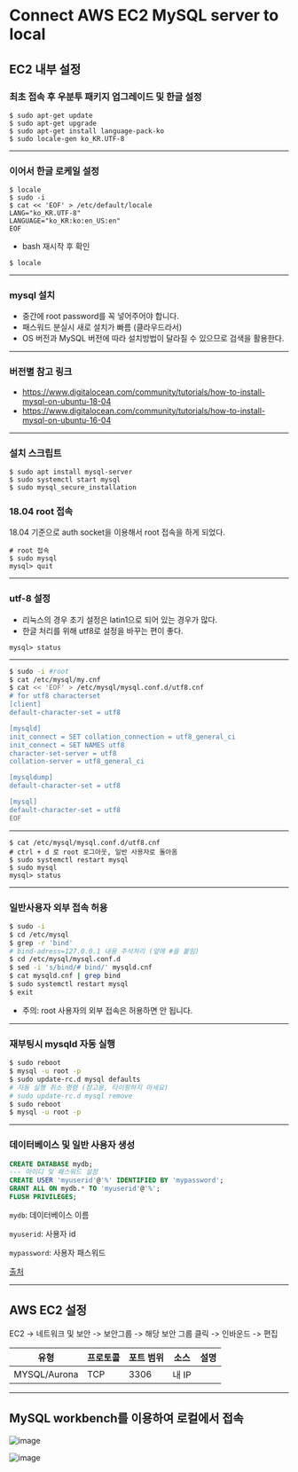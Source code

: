 # Connect AWS EC2 MySQL server to local



## EC2 내부 설정

### 최초 접속 후 우분투 패키지 업그레이드 및 한글 설정

```
$ sudo apt-get update
$ sudo apt-get upgrade
$ sudo apt-get install language-pack-ko
$ sudo locale-gen ko_KR.UTF-8
```

---

### 이어서 한글 로케일 설정

```
$ locale
$ sudo -i
$ cat << 'EOF' > /etc/default/locale
LANG="ko_KR.UTF-8"
LANGUAGE="ko_KR:ko:en_US:en"
EOF
```

- bash 재시작 후 확인

```
$ locale
```

------

### mysql 설치

- 중간에 root password를 꼭 넣어주어야 합니다.
- 패스워드 분실시 새로 설치가 빠름 (클라우드라서)
- OS 버전과 MySQL 버전에 따라 설치방법이 달라질 수 있으므로 검색을 활용한다.

------

### 버전별 참고 링크

- https://www.digitalocean.com/community/tutorials/how-to-install-mysql-on-ubuntu-18-04
- https://www.digitalocean.com/community/tutorials/how-to-install-mysql-on-ubuntu-16-04

------

### 설치 스크립트

```
$ sudo apt install mysql-server
$ sudo systemctl start mysql
$ sudo mysql_secure_installation
```

### 18.04 root 접속

18.04 기준으로 auth socket을 이용해서 root 접속을 하게 되었다.

```
# root 접속
$ sudo mysql
mysql> quit
```

------

### utf-8 설정

- 리눅스의 경우 초기 설정은 latin1으로 되어 있는 경우가 많다.
- 한글 처리를 위해 utf8로 설정을 바꾸는 편이 좋다.

```
mysql> status
```

------

```bash
$ sudo -i #root
$ cat /etc/mysql/my.cnf
$ cat << 'EOF' > /etc/mysql/mysql.conf.d/utf8.cnf
# for utf8 characterset
[client]
default-character-set = utf8

[mysqld]
init_connect = SET collation_connection = utf8_general_ci
init_connect = SET NAMES utf8
character-set-server = utf8
collation-server = utf8_general_ci

[mysqldump]
default-character-set = utf8

[mysql]
default-character-set = utf8
EOF
```

------

```
$ cat /etc/mysql/mysql.conf.d/utf8.cnf
# ctrl + d 로 root 로그아웃, 일반 사용자로 돌아옴
$ sudo systemctl restart mysql
$ sudo mysql
mysql> status
```

------

### 일반사용자 외부 접속 허용

```bash
$ sudo -i
$ cd /etc/mysql
$ grep -r 'bind'
# bind-adress=127.0.0.1 내용 주석처리 (앞에 #을 붙임)
$ cd /etc/mysql/mysql.conf.d
$ sed -i 's/bind/# bind/' mysqld.cnf
$ cat mysqld.cnf | grep bind
$ sudo systemctl restart mysql
$ exit
```

- 주의: root 사용자의 외부 접속은 허용하면 안 됩니다.

------

### 재부팅시 mysqld 자동 실행

```bash
$ sudo reboot
$ mysql -u root -p 
$ sudo update-rc.d mysql defaults
# 자동 실행 취소 명령 (참고용, 타이핑하지 마세요)
# sudo update-rc.d mysql remove  
$ sudo reboot
$ mysql -u root -p
```

------

### 데이터베이스 및 일반 사용자 생성

```sql
CREATE DATABASE mydb;
--- 아이디 및 패스워드 설정
CREATE USER 'myuserid'@'%' IDENTIFIED BY 'mypassword';
GRANT ALL ON mydb.* TO 'myuserid'@'%';
FLUSH PRIVILEGES;
```

`mydb`: 데이터베이스 이름

`myuserid`: 사용자 id

`mypassword`: 사용자 패스워드

[출처](https://lucas.codesquad.kr/)

---

## AWS EC2 설정

EC2 -> 네트워크 및 보안 -> 보안그룹 -> 해당 보안 그룹 클릭 ->  인바운드 -> 편집 

| 유형         | 프로토콜 | 포트 범위 | 소스  | 설명 |
| ------------ | -------- | --------- | ----- | ---- |
| MYSQL/Aurona | TCP      | 3306      | 내 IP |      |

---

## MySQL workbench를 이용하여 로컬에서 접속

![image](https://user-images.githubusercontent.com/40619551/65414539-edbd9f80-de2e-11e9-8392-4e6c5e1d635a.png)



![image](https://user-images.githubusercontent.com/40619551/65414598-0a59d780-de2f-11e9-8fe9-94a9eee1293f.png)

 